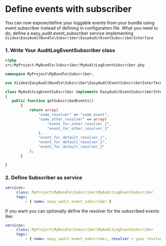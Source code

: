 Define events with subscriber
==============================

You can now expose/define your loggable events from your bundle using event subscriber instead of defining in configuration file. What you need to do, define a easy_audit.event_subscriber service implementing `Xiidea\EasyAuditBundle\Subscriber\EasyAuditEventSubscriberInterface`

### 1. Write Your AuditLogEventSubscriber class

``` php
<?php
src/MyProject/MyBundle/Subscriber/MyAuditLogEventSubscriber.php

namespace MyProject\MyBundle\Subscriber;

use Xiidea\EasyAuditBundle\Subscriber\EasyAuditEventSubscriberInterface

class MyAuditLogEventSubscriber implements EasyAuditEventSubscriberInterface
{
   public function getSubscribedEvents()
       {
           return array(
               "some_resolver" => "some_event",
               "some_other_resolver" => array(
                   "event_for_other_resolver_1",
                   "event_for_other_resolver_2"
               ),
               "event_for_default_resolver_1",
               "event_for_default_resolver_2",
               "event_for_default_resolver_3"
           );
       }

}

```

### 2. Define Subscriber as service

``` yaml
services:
     class: MyProject\MyBundle\Subscriber\MyAuditLogEventSubscriber
     tags:
         - { name: easy_audit.event_subscriber }

```

If you want you can optionally define the resolver for the subscribed events like:
 
``` yaml
services:
     class: MyProject\MyBundle\Subscriber\MyAuditLogEventSubscriber
     tags:
         - { name: easy_audit.event_subscriber, resolver : your_resolver_service_id }

```
